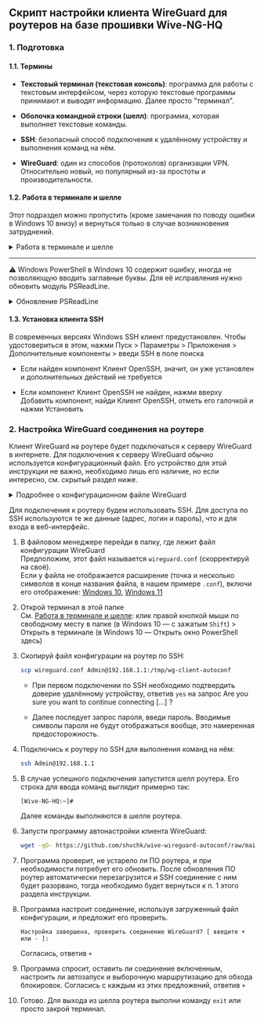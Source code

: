 ## Скрипт настройки клиента WireGuard для роутеров на базе прошивки Wive-NG-HQ

### 1. Подготовка

#### 1.1. Термины

- **Текстовый терминал (текстовая консоль)**: программа для работы с текстовым интерфейсом, через которую текстовые программы принимают и выводят информацию. Далее просто "терминал".

- **Оболочка командной строки (шелл)**: программа, которая выполняет текстовые команды.

- **SSH**: безопасный способ подключения к удалённому устройству и выполнения команд на нём.

- **WireGuard**: один из способов (протоколов) организации VPN. Относительно новый, но популярный из-за простоты и производительности.


#### 1.2. Работа в терминале и шелле

Этот подраздел можно пропустить (кроме замечания по поводу ошибки в Windows 10 внизу) и вернуться только в случае возникновения затруднений.

<details>
  <summary>Работа в терминале и шелле</summary>

  В Windows предустановлен терминал и шелл Windows PowerShell. В Windows 11 также предустановлен более современный терминал: Терминал Windows / Windows Terminal (его можно [установить и в Windows 10](https://apps.microsoft.com/store/detail/9N0DX20HK701)). Запустить терминал можно, нажав правой кнопкой мыши по кнопке Пуск > Терминал Windows или Windows Terminal (в Windows 10 — Windows PowerShell) или найдя его в меню Пуск по одному указанных выше названий. Терминал также можно запустить в определённой папке в Проводнике, кликнув правой кнопкой мыши по свободному месту в нужной папке (в Windows 10 — с зажатым `Shift`) > Открыть в терминале (в Windows 10 — Открыть окно PowerShell здесь).

  Роутер работает на Linux, там другой шелл, но описанные ниже принципы работы универсальны.

  В терминал можно вставить текст из буфера обмена (например, команду) по нажатию правой кнопки мыши. Выделенный в терминале текст можно скопировать в буфер обмена также по нажатию правой кнопки мыши.

  Курсор ввода перемещается стрелками `←` `→`. Зажатие `Ctrl` позволяет переместить курсор не на 1 символ, а на 1 слово. `Home` перемещает курсор в начало строки, `End` — в конец. `Backspace` удаляет символ перед курсором, `Delete` — после.

  Стрелками `↑` `↓` можно перемещаться по истории команд: `↑` покажет предыдущую команду, `↓` — более позднюю (при наличии).

  Текущая папка отображается слева от строки для ввода команд. Например, `PS C:\Users\X> ` означает, что мы находимся в папке `C:\Users\X`.

  При вводе команд и названий файлов / папок `Tab` производит автодополнение. Например, для файла `hello-world.txt` в текущей папке достаточно ввести первые несколько букв (скажем, `hell`) и нажать `Tab` — терминал автоматически дополнит имя. В случае наличия нескольких команд / названий с введёнными первыми буквами, последовательные нажатия `Tab` будут выводить их по очереди, так что если не подошёл вариант автодополнения, просто нажми `Tab` снова.

  Перейти в другую папку можно командой `cd путь/к/папке`. Например, `cd c:/users/x`. В Linux разделителем папок в пути является `/` (слэш), в Windows — по умолчанию `\` (обрантый слэш, бэкслэш), но можно использовать и `/` (слэш). Регистр символов в названиях команд, папок и файлов важен в Linux (т.е. файл `test.txt` и `Test.txt` — разные файлы), в Windows не важен. Для папок / файлов, находящихся в текущей папке, путь к ней можно опустить и писать только путь относительно неё. Текущая папка в относительном пути также может быть обозначена `.` (обычно это не требуется, но может встретиться при автодополнении). Пути с пробелами лучше заключать в кавычки.

  Выполнение длительной команды можно прервать, нажав `Ctrl + C`. Команда `exit` завершит работу шелла (и закроет окно терминала, если шелл был в нём единственным).
  </details>

---

⚠️ Windows PowerShell в Windows 10 содержит ошибку, иногда не позволяющую вводить заглавные буквы. Для её исправления нужно обновить модуль PSReadLine.

<details>
  <summary>Обновление PSReadLine</summary>

  - Запусти терминал от имени администратора

  - Обнови модуль PSReadLine:

    ```ps
    install-module psreadline -force
    ```

  - В случае запроса на установку поставщика NuGet согласись, ответив `Y`

  - После завершения установки выполни команду `exit` для выхода из шелла и терминала

  - При следующем запуске терминала шелл запросит подтверждение на запуск нового модуля. Согласись, ответив `A`.
</details>


#### 1.3. Установка клиента SSH

В современных версиях Windows SSH клиент предустановлен. Чтобы удостовериться в этом, нажми Пуск > Параметры > Приложения > Дополнительные компоненты > введи SSH в поле поиска

- Если найден компонент Клиент OpenSSH, значит, он уже установлен и дополнительных действий не требуется

- Если компонент Клиент OpenSSH не найден, нажми вверху Добавить компонент, найди Клиент OpenSSH, отметь его галочкой и нажми Установить


### 2. Настройка WireGuard соединения на роутере

Клиент WireGuard на роутере будет подключаться к серверу WireGuard в интернете. Для подключения к серверу WireGuard обычно используется конфигурационный файл. Его устройство для этой инструкции не важно, необходимо лишь его наличие, но если интересно, см. скрытый раздел ниже.

<details>
  <summary>Подробнее о конфигурационном файле WireGuard</summary>

  Используется конфигурационный файл в формате INI:

  ```ini
  [Раздел]
  Параметр = значение
  ```

  Содержание его примерно следующее (ниже разберём):

  ```ini
  [Interface]
  Address = 10.10.10.11/32
  PrivateKey = QMZwEV/dfa5ZpTfcVv3T6mSu5/Jw3yUEhlB9er75928=

  [Peer]
  PublicKey = 2t8EW0DTKafCpnQTAi7xoOH4qOUljp9COLTtKIR+wD4=
  Endpoint = 12.34.56.78:51820
  AllowedIPs = 0.0.0.0/0
  ```

  В разделе `[Interface]` находятся сведения о нашем устройстве (т.е. в нашем случае о клиенте):
  - `Address` — адрес в VPN-сети. Может быть указано несколько через запятую.
  - `PrivateKey` — ключ, заканчивается символом `=`

  В разделе `[Peer]` находятся сведения об удалённом устройстве, с которым мы устанавливаем VPN-соединение (т.е. в нашем случае о сервере):
  - `PublicKey` — ключ, заканчивается символом `=`
  - `Endpoint` — адрес и порт для подключения в формате `адрес:порт`
  - `AllowedIPs` — адреса, с которыми можно обмениваться данными через это соединение. Может быть указано несколько через запятую.

  Заметь, значения не содержат пробелов.

  Значения этих параметров могут понадобиться для ручной настройки WireGuard соединения на роутере. В конфигурационном файле могут быть и другие параметры, но они как правило опциональны и далее не потребуются.
</details>

Для подключения к роутеру будем использовать SSH. Для доступа по SSH используются те же данные (адрес, логин и пароль), что и для входа в веб-интерфейс.

1. В файловом менеджере перейди в папку, где лежит файл конфигурации WireGuard  
    Предположим, этот файл называется `wireguard.conf` (скорректируй на своё).  
    Если у файла не отображается расширение (точка и несколько символов в конце названия файла, в нашем примере `.conf`), включи его отображение: [Windows 10](https://remontka.pro/file-extensions), [Windows 11](https://remontka.pro/show-file-extensions-windows-11)

2. Открой терминал в этой папке  
    Cм. [Работа в терминале и шелле](#12-работа-в-терминале-и-шелле): клик правой кнопкой мыши по свободному месту в папке (в Windows 10 — с зажатым `Shift`) > Открыть в терминале (в Windows 10 — Открыть окно PowerShell здесь)

3. Скопируй файл конфигурации на роутер по SSH:

    ```sh
    scp wireguard.conf Admin@192.168.1.1:/tmp/wg-client-autoconf
    ```

    - При первом подключении по SSH необходимо подтвердить доверие удалённому устройству, ответив `yes` на запрос Are you sure you want to continue connecting [...] ?

    - Далее последует запрос пароля, введи пароль. Вводимые символы пароля не будут отображаться вообще, это намеренная предосторожность.

4. Подключись к роутеру по SSH для выполнения команд на нём:

    ```sh
    ssh Admin@192.168.1.1
    ```

5. В случае успешного подключения запустится шелл роутера. Его строка для ввода команд выглядит примерно так:

    ```
    [Wive-NG-HQ:~]#
    ```
    Далее команды выполняются в шелле роутера.

6. Запусти программу автонастройки клиента WireGuard:

    ```sh
    wget -qO- https://github.com/shvchk/wive-wireguard-autoconf/raw/main/conf.sh | sh
    ```

7. Программа проверит, не устарело ли ПО роутера, и при необходимости потребует его обновить. После обновления ПО роутер автоматически перезагрузится и SSH соединение с ним будет разорвано, тогда необходимо будет вернуться к п. 1 этого раздела инструкции.

8. Программа настроит соединение, используя загруженный файл конфигурации, и предложит его проверить.

    ```
    Настройка завершена, проверить соединение WireGuard? [ введите + или - ]:
    ```

    Согласись, ответив `+`

9. Программа спросит, оставить ли соединение включенным, настроить ли автозапуск и выборочную маршрутизацию для обхода блокировок. Согласись с каждым из этих предложений, ответив `+`

10. Готово. Для выхода из шелла роутера выполни команду `exit` или просто закрой терминал.
